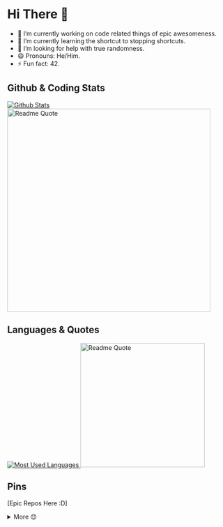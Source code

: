 # Hi There 👋

-   🔭 I’m currently working on code related things of epic awesomeness.
-   🌱 I’m currently learning the shortcut to stopping shortcuts.
-   🤔 I’m looking for help with true randomness.
-   😄 Pronouns: He/Him.
-   ⚡ Fun fact: 42.

## Github & Coding Stats

<div>
    <a href="https://github.com/anuraghazra/github-readme-stats">
        <img src="https://github-readme-stats-three-nu-27.vercel.app/api?username=wizardassassin&include_all_commits=true&count_private=true&show_icons=true&theme=radical"
            alt="Github Stats" />
    </a>
    <br>
    <a href="https://www.codewars.com/users/wizardassassin">
        <img width="466" src="https://www.codewars.com/users/wizardassassin/badges/large" alt="Readme Quote" />
    </a>
</div>

## Languages & Quotes

<div>
    <a href="https://github.com/anuraghazra/github-readme-stats" align="top">
        <img src="https://github-readme-stats.vercel.app/api/top-langs/?username=wizardassassin&theme=radical"
            alt="Most Used Languages" />
    </a>
    <a href="https://github.com/piyushsuthar/github-readme-quotes">
        <img height="285"
            src="https://quotes-github-readme.vercel.app/api?type=vertical&quote=Instead%20of%20learning%20how%20to%20code%2C%20learn%20how%20to%20learn%20coding.&theme=radical"
            alt="Readme Quote" />
    </a>
</div>

## Pins

[Epic Repos Here :D]

<details>
    <summary>More 😊</summary>
    <br>
    <a href="https://github.com/wizardassassin/Ping-Checker">
        <img align="top"
            src="https://github-readme-stats.vercel.app/api/pin/?username=wizardassassin&repo=Ping-Checker&theme=radical"
            alt="wizardassassin/Ping-Checker Github Repo" />
    </a>
    <a href="https://github.com/wizardassassin/discord-notifier">
        <img align="top"
            src="https://github-readme-stats.vercel.app/api/pin/?username=wizardassassin&repo=discord-notifier&theme=radical"
            alt="wizardassassin/discord-notifier Github Repo" />
    </a>
    <a href="https://github.com/wizardassassin/GCCA-Parser">
        <img align="top"
            src="https://github-readme-stats.vercel.app/api/pin/?username=wizardassassin&repo=GCCA-Parser&theme=radical"
            alt="wizardassassin/GCCA-Parser Github Repo" />
    </a>
    <a href="https://github.com/wizardassassin/wizardassassin.github.io">
        <img align="top"
            src="https://github-readme-stats.vercel.app/api/pin/?username=wizardassassin&repo=wizardassassin.github.io&theme=radical"
            alt="wizardassassin/wizardassassin.github.io Github Repo" />
    </a>
    <a href="https://github.com/wizardassassin/graphing-data">
        <img align="top"
            src="https://github-readme-stats.vercel.app/api/pin/?username=wizardassassin&repo=graphing-data&theme=radical"
            alt="wizardassassin/graphing-data Github Repo" />
    </a>
    <a href="https://github.com/wizardassassin/simple-quiz">
        <img align="top"
            src="https://github-readme-stats.vercel.app/api/pin/?username=wizardassassin&repo=simple-quiz&theme=radical"
            alt="wizardassassin/simple-quiz Github Repo" />
    </a>
</details>
